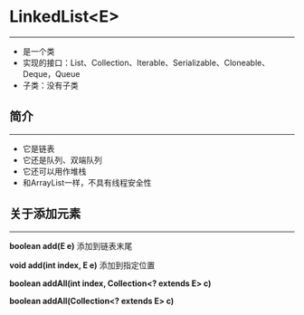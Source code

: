 # LinkedList<E\>

---
* 是一个类
* 实现的接口：List、Collection、Iterable、Serializable、Cloneable、Deque，Queue
* 子类：没有子类

## 简介

---
* 它是链表
* 它还是队列、双端队列
* 它还可以用作堆栈
* 和ArrayList一样，不具有线程安全性

## 关于添加元素

---
**boolean add(E e)**
添加到链表末尾

**void add(int index, E e)**
添加到指定位置

**boolean addAll(int index, Collection<? extends E> c)**

**boolean addAll(Collection<? extends E> c)**

